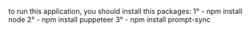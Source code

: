 to run this application, you should install this packages:
1° - npm install node
2° - npm install puppeteer 
3° - npm install prompt-sync